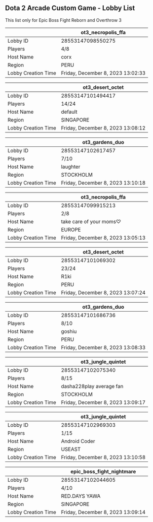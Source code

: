 ## Dota 2 Arcade Custom Game - Lobby List

This list only for Epic Boss Fight Reborn and Overthrow 3

|  | ot3_necropolis_ffa |
| ------ | ------ |
| Lobby ID | 28553147098550275 |
| Players | 4/8 |
| Host Name | corx |
| Region | PERU |
| Lobby Creation Time | Friday, December 8, 2023 13:02:33 |


|  | ot3_desert_octet |
| ------ | ------ |
| Lobby ID | 28553147101494417 |
| Players | 14/24 |
| Host Name | default |
| Region | SINGAPORE |
| Lobby Creation Time | Friday, December 8, 2023 13:08:12 |


|  | ot3_gardens_duo |
| ------ | ------ |
| Lobby ID | 28553147102617457 |
| Players | 7/10 |
| Host Name | laughter |
| Region | STOCKHOLM |
| Lobby Creation Time | Friday, December 8, 2023 13:10:18 |


|  | ot3_necropolis_ffa |
| ------ | ------ |
| Lobby ID | 28553147099915213 |
| Players | 2/8 |
| Host Name | take care of your moms♡ |
| Region | EUROPE |
| Lobby Creation Time | Friday, December 8, 2023 13:05:13 |


|  | ot3_desert_octet |
| ------ | ------ |
| Lobby ID | 28553147101069302 |
| Players | 23/24 |
| Host Name | R1ki |
| Region | PERU |
| Lobby Creation Time | Friday, December 8, 2023 13:07:24 |


|  | ot3_gardens_duo |
| ------ | ------ |
| Lobby ID | 28553147101686736 |
| Players | 8/10 |
| Host Name | goshiu |
| Region | PERU |
| Lobby Creation Time | Friday, December 8, 2023 13:08:33 |


|  | ot3_jungle_quintet |
| ------ | ------ |
| Lobby ID | 28553147102075340 |
| Players | 8/15 |
| Host Name | dasha228play average fan |
| Region | STOCKHOLM |
| Lobby Creation Time | Friday, December 8, 2023 13:09:17 |


|  | ot3_jungle_quintet |
| ------ | ------ |
| Lobby ID | 28553147102969303 |
| Players | 1/15 |
| Host Name | Android Coder |
| Region | USEAST |
| Lobby Creation Time | Friday, December 8, 2023 13:10:58 |


|  | epic_boss_fight_nightmare |
| ------ | ------ |
| Lobby ID | 28553147102044605 |
| Players | 4/10 |
| Host Name | RED.DAYS YAWA |
| Region | SINGAPORE |
| Lobby Creation Time | Friday, December 8, 2023 13:09:14 |


